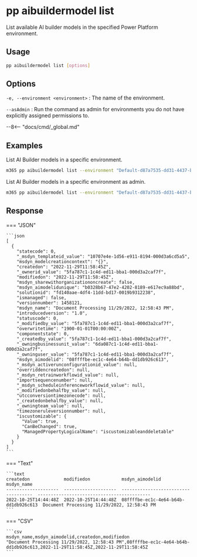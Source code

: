 # pp aibuildermodel list

List available AI builder models in the specified Power Platform environment.

## Usage

```sh
pp aibuildermodel list [options]
```

## Options

`-e, --environment <environment>`
: The name of the environment.

`--asAdmin`
: Run the command as admin for environments you do not have explicitly assigned permissions to.

--8<-- "docs/cmd/_global.md"

## Examples

List AI Builder models in a specific environment.

```sh
m365 pp aibuildermodel list --environment "Default-d87a7535-dd31-4437-bfe1-95340acd55c5"
```

List AI Builder models in a specific environment as admin.

```sh
m365 pp aibuildermodel list --environment "Default-d87a7535-dd31-4437-bfe1-95340acd55c5" --asAdmin
```

## Response

=== "JSON"

    ```json
    [
      {
        "statecode": 0,
        "_msdyn_templateid_value": "10707e4e-1d56-e911-8194-000d3a6cd5a5",
        "msdyn_modelcreationcontext": "{}",
        "createdon": "2022-11-29T11:58:45Z",
        "_ownerid_value": "5fa787c1-1c4d-ed11-bba1-000d3a2caf7f",
        "modifiedon": "2022-11-29T11:58:45Z",
        "msdyn_sharewithorganizationoncreate": false,
        "msdyn_aimodelidunique": "b0328b67-47e2-4202-8189-e617ec9a88bd",
        "solutionid": "fd140aae-4df4-11dd-bd17-0019b9312238",
        "ismanaged": false,
        "versionnumber": 1458121,
        "msdyn_name": "Document Processing 11/29/2022, 12:58:43 PM",
        "introducedversion": "1.0",
        "statuscode": 0,
        "_modifiedby_value": "5fa787c1-1c4d-ed11-bba1-000d3a2caf7f",
        "overwritetime": "1900-01-01T00:00:00Z",
        "componentstate": 0,
        "_createdby_value": "5fa787c1-1c4d-ed11-bba1-000d3a2caf7f",
        "_owningbusinessunit_value": "6da087c1-1c4d-ed11-bba1-000d3a2caf7f",
        "_owninguser_value": "5fa787c1-1c4d-ed11-bba1-000d3a2caf7f",
        "msdyn_aimodelid": "08ffffbe-ec1c-4e64-b64b-dd1db926c613",
        "_msdyn_activerunconfigurationid_value": null,
        "overriddencreatedon": null,
        "_msdyn_retrainworkflowid_value": null,
        "importsequencenumber": null,
        "_msdyn_scheduleinferenceworkflowid_value": null,
        "_modifiedonbehalfby_value": null,
        "utcconversiontimezonecode": null,
        "_createdonbehalfby_value": null,
        "_owningteam_value": null,
        "timezoneruleversionnumber": null,
        "iscustomizable": {
          "Value": true,
          "CanBeChanged": true,
          "ManagedPropertyLogicalName": "iscustomizableanddeletable"
        }
      }
    ]
    ```

=== "Text"

    ```text
    createdon             modifiedon            msdyn_aimodelid                       msdyn_name
    --------------------  --------------------  ------------------------------------  -------------------------------------------
    2022-10-25T14:44:48Z  2022-10-25T14:44:48Z  08ffffbe-ec1c-4e64-b64b-dd1db926c613  Document Processing 11/29/2022, 12:58:43 PM
    ```

=== "CSV"

    ```csv
    msdyn_name,msdyn_aimodelid,createdon,modifiedon
    "Document Processing 11/29/2022, 12:58:43 PM",08ffffbe-ec1c-4e64-b64b-dd1db926c613,2022-11-29T11:58:45Z,2022-11-29T11:58:45Z
    ```
